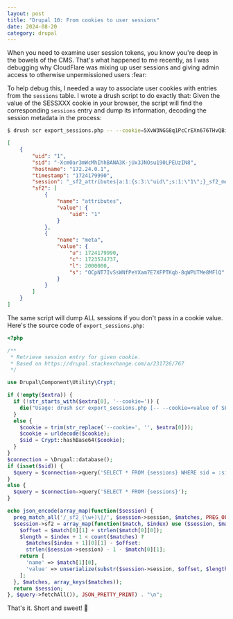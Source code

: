 ```yaml
---
layout: post
title: "Drupal 10: From cookies to user sessions"
date: 2024-08-20
category: drupal
---
```

When you need to examine user session tokens, you know you're deep in the bowels of the CMS. That's what happened to me recently, as I was debugging why CloudFlare was mixing up user sessions and giving admin access to otherwise unpermissioned users :fear:

To help debug this, I needed a way to associate user cookies with entries from the `sessions` table. I wrote a drush script to do exactly that: Given the value of the SESSXXX cookie in your browser, the script will find the corresponding `sessions` entry and dump its information, decoding the session metadata in the process:
```bash
$ drush scr export_sessions.php -- --cookie=5XvW3NGG8q1PcCrEXn676THvQBitaUwDiPw8XzAgXtihV43u
```
```json
[
    {
        "uid": "1",
        "sid": "-Xcm0ar3mWcMhIhhBANA3K-jUx3JNOsu190LPEUzIN8",
        "hostname": "172.24.0.1",
        "timestamp": "1724179990",
        "session": "_sf2_attributes|a:1:{s:3:\"uid\";s:1:\"1\";}_sf2_meta|a:4:{s:1:\"u\";i:1724179990;s:1:\"c\";i:1723574737;s:1:\"l\";i:2000000;s:1:\"s\";s:43:\"OCpNT7IvSsWNfPeYXam7E7XFPTKqb-8qWPUTMe8MFlQ\";}",
        "sf2": [
            {
                "name": "attributes",
                "value": {
                    "uid": "1"
                }
            },
            {
                "name": "meta",
                "value": {
                    "u": 1724179990,
                    "c": 1723574737,
                    "l": 2000000,
                    "s": "OCpNT7IvSsWNfPeYXam7E7XFPTKqb-8qWPUTMe8MFlQ"
                }
            }
        ]
    }
]
```

The same script will dump ALL sessions if you don't pass in a cookie value. Here's the source code of `export_sessions.php`:
```php
<?php

/**
 * Retrieve session entry for given cookie.
 * Based on https://drupal.stackexchange.com/a/231726/767
 */

use Drupal\Component\Utility\Crypt;

if (!empty($extra)) {
  if (!str_starts_with($extra[0], '--cookie=')) {
    die("Usage: drush scr export_sessions.php [-- --cookie=<value of SESSxxxx cookie>]\n");
  }
  else {
    $cookie = trim(str_replace('--cookie=', '', $extra[0]));
    $cookie = urldecode($cookie);
    $sid = Crypt::hashBase64($cookie);
  }
}
$connection = \Drupal::database();
if (isset($sid)) {
  $query = $connection->query('SELECT * FROM {sessions} WHERE sid = :sid', [':sid' => $sid]);
}
else {
  $query = $connection->query('SELECT * FROM {sessions}');
}

echo json_encode(array_map(function($session) {
  preg_match_all('/_sf2_(\w+)\|/', $session->session, $matches, PREG_OFFSET_CAPTURE | PREG_SET_ORDER);
  $session->sf2 = array_map(function($match, $index) use ($session, $matches) {
    $offset = $match[0][1] + strlen($match[0][0]);
    $length = $index + 1 < count($matches) ?
      $matches[$index + 1][0][1] - $offset:
      strlen($session->session) - 1 - $match[0][1];
    return [
      'name' => $match[1][0],
      'value' => unserialize(substr($session->session, $offset, $length)),
    ];
  }, $matches, array_keys($matches));
  return $session;
}, $query->fetchAll()), JSON_PRETTY_PRINT) . "\n";
```
That's it. Short and sweet! :candy:

